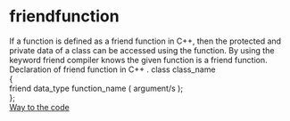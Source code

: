 # friendfunction
If a function is defined as a friend function in C++, then the protected and private data of a class can be accessed using the function.
By using the keyword friend compiler knows the given function is a friend function.<br/>
Declaration of friend function in C++ . 
class class_name    
{    
    friend data_type function_name ( argument/s );         
};    <br/>
[Way to the code](https://github.com/ASTHA193/friendfunction/commit/a6ea84713bf93292f360e65d99c3b411836ff5aa)
